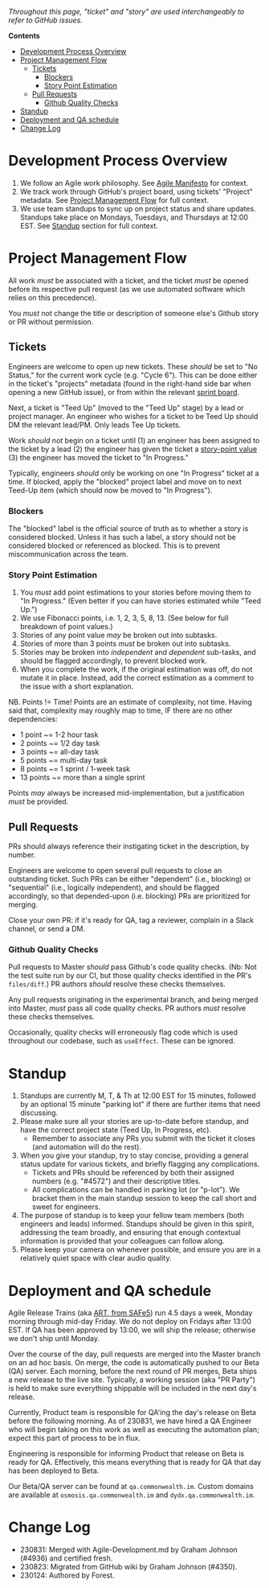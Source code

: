 <!-- TODO Graham 230831: Establish a glossary of engineering terms for our wiki. -->
_Throughout this page, "ticket" and "story" are used interchangeably to refer to GitHub issues._

**Contents**
- [Development Process Overview](#development-process-overview)
- [Project Management Flow](#project-management-flow)
  * [Tickets](#tickets)
    + [Blockers](#blockers)
    + [Story Point Estimation](#story-point-estimation)
  * [Pull Requests](#pull-requests)
    + [Github Quality Checks](#github-quality-checks)
- [Standup](#standup)
- [Deployment and QA schedule](#deployment-and-qa-schedule)
- [Change Log](#change-log)

# Development Process Overview

1. We follow an Agile work philosophy. See [Agile Manifesto](https://agilemanifesto.org/) for context.
2. We track work through GitHub's project board, using tickets' "Project" metadata. See [Project Management Flow](#project-management-flow) for full context.
3. We use team standups to sync up on project status and share updates. Standups take place on Mondays, Tuesdays, and Thursdays at 12:00 EST. See [Standup](#standup) section for full context.

# Project Management Flow

All work _must_ be associated with a ticket, and the ticket _must_ be opened before its respective pull request (as we use automated software which relies on this precedence).

You _must not_ change the title or description of someone else's Github story or PR without permission. 

## Tickets

Engineers are welcome to open up new tickets. These _should_ be set to "No Status," for the current work cycle (e.g. "Cycle 6"). This can be done either in the ticket's "projects" metadata (found in the right-hand side bar when opening a new GitHub issue), or from within the relevant [sprint board](https://github.com/orgs/hicommonwealth/projects/). 

Next, a ticket is "Teed Up" (moved to the "Teed Up" stage) by a lead or project manager. An engineer who wishes for a ticket to be Teed Up should DM the relevant lead/PM. Only leads Tee Up tickets.

Work _should not_ begin on a ticket until (1) an engineer has been assigned to the ticket by a lead (2) the engineer has given the ticket a [story-point value](#story-point-estimation) (3) the engineer has moved the ticket to "In Progress."

Typically, engineers _should_ only be working on one "In Progress" ticket at a time. If blocked, apply the "blocked" project label and move on to next Teed-Up item (which should now be moved to "In Progress"). 

### Blockers

The "blocked" label is the official source of truth as to whether a story is considered blocked. Unless it has such a label, a story should not be considered blocked or referenced as blocked. This is to prevent miscommunication across the team. 

### Story Point Estimation

1. You *must* add point estimations to your stories before moving them to "In Progress." (Even better if you can have stories estimated while "Teed Up.")
2. We use Fibonacci points, i.e. 1, 2, 3, 5, 8, 13. (See below for full breakdown of point values.)
3. Stories of any point value *may* be broken out into subtasks.
4. Stories of more than 3 points *must* be broken out into subtasks.
5. Stories may be broken into _independent_ and _dependent_ sub-tasks, and should be flagged accordingly, to prevent blocked work.
6. When you complete the work, if the original estimation was off, do not mutate it in place. Instead, add the correct estimation as a comment to the issue with a short explanation. 

NB. Points != Time! Points are an estimate of complexity, not time. Having said that, complexity may roughly map to time, IF there are no other dependencies:
- 1 point ~= 1-2 hour task
- 2 points ~= 1/2 day task
- 3 points ~= all-day task
- 5 points ~= multi-day task
- 8 points ~= 1 sprint / 1-week task
- 13 points ~= more than a single sprint

Points _may_ always be increased mid-implementation, but a justification _must_ be provided.

## Pull Requests

PRs should always reference their instigating ticket in the description, by number.

Engineers are welcome to open several pull requests to close an outstanding ticket. Such PRs can be either "dependent" (i.e., blocking) or "sequential" (i.e., logically independent), and should be flagged accordingly, so that depended-upon (i.e. blocking) PRs are prioritized for merging. 

Close your own PR: if it's ready for QA, tag a reviewer, complain in a Slack channel, or send a DM. 

### Github Quality Checks

Pull requests to Master _should_ pass Github's code quality checks. (Nb: Not the test suite run by our CI, but those quality checks identified in the PR's `files/diff`.) PR authors _should_ resolve these checks themselves.

Any pull requests originating in the experimental branch, and being merged into Master, _must_ pass all code quality checks. PR authors _must_ resolve these checks themselves.

Occasionally, quality checks will erroneously flag code which is used throughout our codebase, such as `useEffect`. These can be ignored.

# Standup

1. Standups are currently M, T, & Th at 12:00 EST for 15 minutes, followed by an optional 15 minute "parking lot" if there are further items that need discussing. 
2. Please make sure all your stories are up-to-date before standup, and have the correct project state (Teed Up, In Progress, etc). 
    - Remember to associate any PRs you submit with the ticket it closes (and automation will do the rest).
3. When you give your standup, try to stay concise, providing a general status update for various tickets, and briefly flagging any complications.
    - Tickets and PRs should be referenced by both their assigned numbers (e.g. "#4572") and their descriptive titles.
    - All complications can be handled in parking lot (or "p-lot"). We bracket them in the main standup session to keep the call short and sweet for engineers.
4. The purpose of standup is to keep your fellow team members (both engineers and leads) informed. Standups should be given in this spirit, addressing the team broadly, and ensuring that enough contextual information is provided that your colleagues can follow along.
5. Please keep your camera on whenever possible, and ensure you are in a relatively quiet space with clear audio quality.

# Deployment and QA schedule

Agile Release Trains (aka [ART, from SAFe5](https://v5.scaledagileframework.com/agile-release-train/)) run 4.5 days a week, Monday morning through mid-day Friday. We do not deploy on Fridays after 13:00 EST. If QA has been approved by 13:00, we will ship the release; otherwise we don't ship until Monday.

Over the course of the day, pull requests are merged into the Master branch on an ad hoc basis. On merge, the code is automatically pushed to our Beta (QA) server. Each morning, before the next round of PR merges, Beta ships a new release to the live site. Typically, a working session (aka "PR Party") is held to make sure everything shippable will be included in the next day's release.

Currently, Product team is responsible for QA'ing the day's release on Beta before the following morning. As of 230831, we have hired a QA Engineer who will begin taking on this work as well as executing the automation plan; expect this part of process to be in flux.

Engineering is responsible for informing Product that release on Beta is ready for QA. Effectively, this means everything that is ready for QA that day has been deployed to Beta. 

Our Beta/QA server can be found at `qa.commonwealth.im`. Custom domains are available at `osmosis.qa.commonwealth.im` and `dydx.qa.commonwealth.im`.

# Change Log

- 230831: Merged with Agile-Development.md by Graham Johnson (#4936) and certified fresh.
- 230823: Migrated from GitHub wiki by Graham Johnson (#4350).
- 230124: Authored by Forest.